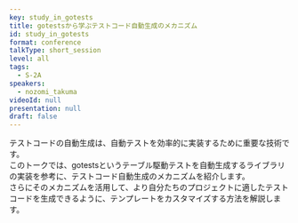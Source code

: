 ```yaml
---
key: study_in_gotests
title: gotestsから学ぶテストコード自動生成のメカニズム
id: study_in_gotests
format: conference
talkType: short_session
level: all
tags:
  - S-2A
speakers:
  - nozomi_takuma
videoId: null
presentation: null
draft: false
---
```

テストコードの自動生成は、自動テストを効率的に実装するために重要な技術です。  
このトークでは、gotestsというテーブル駆動テストを自動生成するライブラリの実装を参考に、テストコード自動生成のメカニズムを紹介します。  
さらにそのメカニズムを活用して、より自分たちのプロジェクトに適したテストコードを生成できるように、テンプレートをカスタマイズする方法を解説します。
